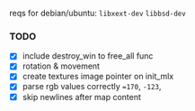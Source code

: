 reqs for debian/ubuntu:
`libxext-dev` `libbsd-dev`

### TODO
- [x] include destroy_win to free_all func
- [x] rotation & movement
- [x] create textures image pointer on init_mlx
- [x] parse rgb values correctly `=170`, `-123`, 
- [x] skip newlines after map content